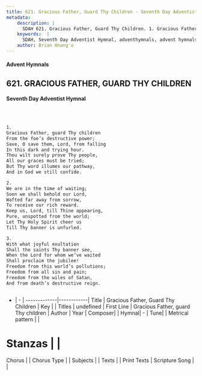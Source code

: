 ```yaml
---
title: 621. Gracious Father, Guard Thy Children - Seventh Day Adventist Hymnal
metadata:
    description: |
      SDAH 621. Gracious Father, Guard Thy Children. 1. Gracious Father, guard Thy children From the foe’s destructive power; Save, O save them, Lord, from falling In this dark and trying hour. Thou wilt surely prove Thy people, All our graces must be tried; But Thy word illumes our pathway, And in God we still confide.
    keywords:  |
      SDAH, Seventh Day Adventist Hymnal, adventhymnals, advent hymnals, Gracious Father, Guard Thy Children, Gracious Father, guard Thy children 
    author: Brian Onang'o
---
```


#### Advent Hymnals
## 621. GRACIOUS FATHER, GUARD THY CHILDREN
#### Seventh Day Adventist Hymnal

```txt



1.
Gracious Father, guard Thy children
From the foe’s destructive power;
Save, O save them, Lord, from falling
In this dark and trying hour.
Thou wilt surely prove Thy people,
All our graces must be tried;
But Thy word illumes our pathway,
And in God we still confide.

2.
We are in the time of waiting;
Soon we shall behold our Lord,
Wafted far away from sorrow,
To receive our rich reward.
Keep us, Lord, till Thine appearing,
Pure, unspotted from the world;
Let Thy Holy Spirit cheer us
Till Thy banner is unfurled.

3.
With what joyful exultation
Shall the saints Thy banner see,
When the Lord for whom we’ve waited
Shall proclaim the jubilee!
Freedom from this world’s pollutions;
Freedom from all sin and pain;
Freedom from the wiles of Satan,
And from death’s destructive reign.



```

- |   -  |
-------------|------------|
Title | Gracious Father, Guard Thy Children |
Key |  |
Titles | undefined |
First Line | Gracious Father, guard Thy children |
Author | 
Year | 
Composer|  |
Hymnal|  - |
Tune|  |
Metrical pattern | |
# Stanzas |  |
Chorus |  |
Chorus Type |  |
Subjects |  |
Texts |  |
Print Texts | 
Scripture Song |  |
  
